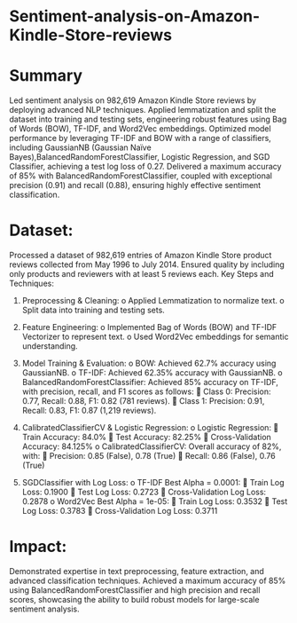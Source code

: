 # Sentiment-analysis-on-Amazon-Kindle-Store-reviews
# Summary
Led sentiment analysis on 982,619 Amazon Kindle Store reviews by deploying advanced NLP techniques. Applied lemmatization and split the dataset into training and testing sets, engineering robust features using Bag of Words (BOW), TF-IDF, and Word2Vec embeddings. Optimized model performance by leveraging TF-IDF and BOW with a range of classifiers, including GaussianNB (Gaussian Naïve Bayes),BalancedRandomForestClassifier, Logistic Regression, and SGD Classifier, achieving a test log loss of 0.27. Delivered a maximum accuracy of 85% with BalancedRandomForestClassifier, coupled with exceptional precision (0.91) and recall (0.88), ensuring highly effective sentiment classification.

# Dataset: 
Processed a dataset of 982,619 entries of Amazon Kindle Store product reviews collected from May 1996 to July 2014. Ensured quality by including only products and reviewers with at least 5 reviews each.
Key Steps and Techniques:
1.	Preprocessing & Cleaning:
o	Applied Lemmatization to normalize text.
o	Split data into training and testing sets.

2.	Feature Engineering:
o	Implemented Bag of Words (BOW) and TF-IDF Vectorizer to represent text.
o	Used Word2Vec embeddings for semantic understanding.

3.	Model Training & Evaluation:
o	BOW: Achieved 62.7% accuracy using GaussianNB.
o	TF-IDF: Achieved 62.35% accuracy with GaussianNB.
o	BalancedRandomForestClassifier: Achieved 85% accuracy on TF-IDF, with precision, recall, and F1 scores as follows:
	Class 0: Precision: 0.77, Recall: 0.88, F1: 0.82 (781 reviews).
	Class 1: Precision: 0.91, Recall: 0.83, F1: 0.87 (1,219 reviews).

4.	CalibratedClassifierCV & Logistic Regression:
o	Logistic Regression:
	Train Accuracy: 84.0%
	Test Accuracy: 82.25%
	Cross-Validation Accuracy: 84.125%
o	CalibratedClassifierCV: Overall accuracy of 82%, with:
	Precision: 0.85 (False), 0.78 (True)
	Recall: 0.86 (False), 0.76 (True)

5.	SGDClassifier with Log Loss:
o	TF-IDF Best Alpha = 0.0001:
	Train Log Loss: 0.1900
	Test Log Loss: 0.2723
	Cross-Validation Log Loss: 0.2878
o	Word2Vec Best Alpha = 1e-05:
	Train Log Loss: 0.3532
	Test Log Loss: 0.3783
	Cross-Validation Log Loss: 0.3711
# Impact:
Demonstrated expertise in text preprocessing, feature extraction, and advanced classification techniques. Achieved a maximum accuracy of 85% using BalancedRandomForestClassifier and high precision and recall scores, showcasing the ability to build robust models for large-scale sentiment analysis.

